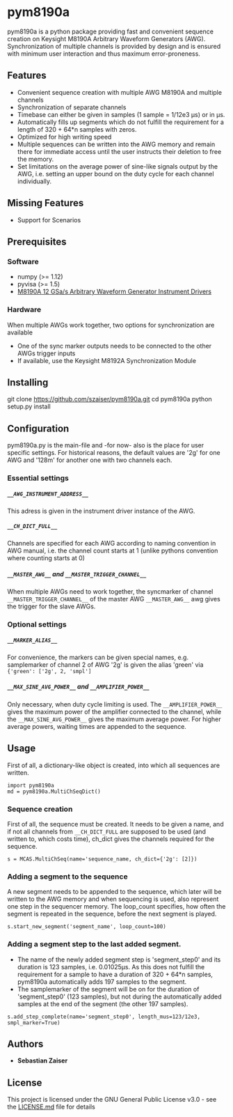 # pym8190a

pym8190a is a python package providing fast and convenient sequence creation on Keysight M8190A Arbitrary Waveform Generators (AWG). Synchronization of multiple channels is provided by design and is ensured with minimum user interaction and thus maximum error-proneness. 

## Features

* Convenient sequence creation with multiple AWG M8190A and multiple channels
* Synchronization of separate channels 
* Timebase can either be given in samples (1 sample = 1/12e3 µs) or in µs.
* Automatically fills up segments which do not fulfill the requirement for a length of  320 + 64*n samples with zeros.
* Optimized for high writing speed
* Multiple sequences can be written into the AWG memory and remain there for immediate access until the user instructs their deletion to free the memory.
* Set limitations on the average power of sine-like signals output by the AWG, i.e. setting an upper bound on the duty cycle for each channel individually.


## Missing Features

* Support for Scenarios

## Prerequisites

### Software 

* numpy (>= 1.12) 
* pyvisa (>= 1.5)
* [M8190A 12 GSa/s Arbitrary Waveform Generator Instrument Drivers](https://www.keysight.com/main/software.jspx?ckey=2759704)

### Hardware

When multiple AWGs work together, two options for synchronization are available

* One of the sync marker outputs needs to be connected to the other AWGs trigger inputs
* If available, use the Keysight M8192A Synchronization Module 

## Installing

git clone https://github.com/szaiser/pym8190a.git
cd pym8190a
python setup.py install

## Configuration

pym8190a.py is the main-file and -for now- also is the place for user specific settings. For historical reasons, the default values are '2g' for one AWG and '128m' for another one with two channels each.

### Essential settings

##### `__AWG_INSTRUMENT_ADDRESS__`

This adress is given in the instrument driver instance of the AWG.

##### `__CH_DICT_FULL__`

Channels are specified for each AWG according to naming convention in AWG manual, i.e. the channel count starts at 1 (unlike pythons convention where counting starts at 0)

##### `__MASTER_AWG__` and `__MASTER_TRIGGER_CHANNEL__`

When multiple AWGs need to work together, the syncmarker of channel `__MASTER_TRIGGER_CHANNEL__` of the master AWG `__MASTER_AWG__` awg gives the trigger for the slave AWGs.  

### Optional settings

##### `__MARKER_ALIAS__`

For convenience, the markers can be given special names, e.g. samplemarker of channel 2 of AWG '2g' is given the alias 'green' via `{'green': ['2g', 2, 'smpl']`

##### `__MAX_SINE_AVG_POWER__` and `__AMPLIFIER_POWER__`

Only necessary, when duty cycle limiting is used. The `__AMPLIFIER_POWER__` gives the maximum power of the amplifier connected to the channel, while the `__MAX_SINE_AVG_POWER__` gives the maximum average power. For higher average powers, waiting times are appended to the sequence.

## Usage

First of all, a dictionary-like object is created, into which all sequences are written.

```
import pym8190a
md = pym8190a.MultiChSeqDict()
```

### Sequence creation

First of all, the sequence must be created. It needs to be given a name, and if not all channels from `__CH_DICT_FULL` are supposed to be used (and written to, which costs time), ch_dict gives the channels required for the sequence.

`s = MCAS.MultiChSeq(name='sequence_name, ch_dict={'2g': [2]})`

### Adding a segment to the sequence

A new segment needs to be appended to the sequence, which later will be written to the AWG memory and when sequencing is used, also represent one step in the sequencer memory. The loop_count specifies, how often the segment is repeated in the sequence, before the next segment is played.

`s.start_new_segment('segment_name', loop_count=100)`

### Adding a segment step to the last added segment.

* The name of the newly added segment step is 'segment_step0' and its duration is 123 samples, i.e. 0.01025µs. As this does not fulfill the requirement for a sample to have a duration of 320 + 64*n samples, pym8190a automatically adds 197 samples to the segment.
* The samplemarker of the segment will be on for the duration of 'segment_step0' (123 samples), but not during the automatically added samples at the end of the segment (the other 197 samples).

`s.add_step_complete(name='segment_step0', length_mus=123/12e3, smpl_marker=True)`

## Authors

* **Sebastian Zaiser**

## License

This project is licensed under the GNU General Public License v3.0 - see the [LICENSE.md](LICENSE.md) file for details
